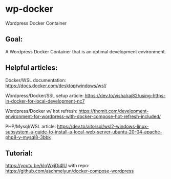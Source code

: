 # wp-docker
Wordpress Docker Container

## Goal:

A Wordpress Docker Container that is an optimal development environment.

## Helpful articles:

Docker/WSL documentation: https://docs.docker.com/desktop/windows/wsl/

Wordpress/Docker/SSL setup article: https://dev.to/vishalraj82/using-https-in-docker-for-local-development-nc7

Wordpress/Docker w/ hot refresh: https://thomit.com/development-environment-for-wordpress-with-docker-compose-hot-refresh-included/

PHP/Mysql/WSL article: https://dev.to/aitorsol/wsl2-windows-linux-subsystem-a-guide-to-install-a-local-web-server-ubuntu-20-04-apache-php8-y-mysql8-3bbk

## Tutorial:
https://youtu.be/kIqWxjDj4IU
with repo: https://github.com/aschmelyun/docker-compose-wordpress

